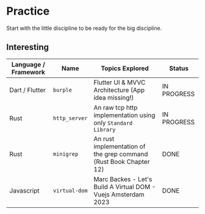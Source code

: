 # Practice

Start with the little discipline to be ready for the big discipline.

## Interesting

| Language / Framework | Name          | Topics Explored                                                    | Status      |
| -------------------- | ------------- | -------------------------------------------------------------------| ----------- |
| Dart / Flutter       | `burple`      | Flutter UI & MVVC Architecture (App idea missing!)                 | IN PROGRESS |
| Rust                 | `http_server` | An raw tcp http implementation using only `Standard Library`       | IN PROGRESS |
| Rust                 | `minigrep`    | An rust implementation of the grep command (Rust Book Chapter 12)  | DONE        |
| Javascript           | `virtual-dom` | Marc Backes - Let's Build A Virtual DOM - Vuejs Amsterdam 2023     | DONE        |
